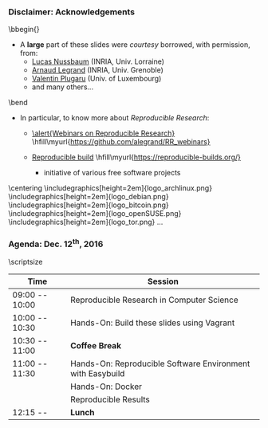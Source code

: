 ### Disclaimer: Acknowledgements

\bbegin{}

* A **large** part of these slides were _courtesy_ borrowed, with permission, from:
     - [Lucas Nussbaum](https://members.loria.fr/LNussbaum/) (INRIA, Univ. Lorraine)
     - [Arnaud Legrand](http://mescal.imag.fr/membres/arnaud.legrand/) (INRIA, Univ. Grenoble)
     - [Valentin Plugaru](http://wwwfr.uni.lu/recherche/fstc/computer_science_and_communications_research_unit/membres/valentin_plugaru) (Univ. of Luxembourg)
     - and many others...

\bend

* In particular, to know more about _Reproducible Research_:
    - [\alert{Webinars on Reproducible Research}](https://github.com/alegrand/RR_webinars)  \hfill\myurl{https://github.com/alegrand/RR_webinars}

    - [Reproducible build](https://reproducible-builds.org/) \hfill\myurl{https://reproducible-builds.org/}
         * initiative of various free software projects

\centering
\includegraphics[height=2em]{logo_archlinux.png}
\includegraphics[height=2em]{logo_debian.png}
\includegraphics[height=2em]{logo_bitcoin.png}
\includegraphics[height=2em]{logo_openSUSE.png}
\includegraphics[height=2em]{logo_tor.png}
...

### Agenda: Dec. 12<sup>th</sup>, 2016

\scriptsize

| Time           | Session                                                    |
|----------------|------------------------------------------------------------|
| 09:00 -- 10:00 | Reproducible Research in Computer Science                  |
| 10:00 -- 10:30 | Hands-On: Build these slides using Vagrant                 |
| 10:30 -- 11:00 | __Coffee Break__                                           |
| 11:00 -- 11:30 | Hands-On: Reproducible Software Environment with Easybuild |
|                | Hands-On: Docker                                           |
|                | Reproducible Results                                       |
| 12:15 --       | __Lunch__                                                  |
